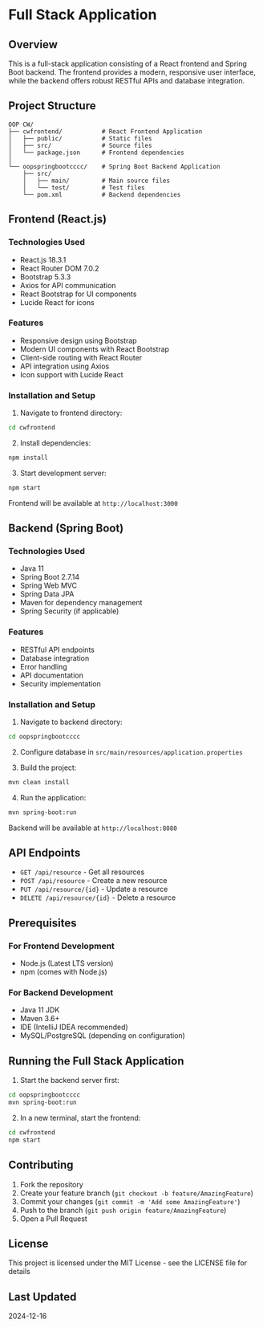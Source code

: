 # Full Stack Application

## Overview
This is a full-stack application consisting of a React frontend and Spring Boot backend. The frontend provides a modern, responsive user interface, while the backend offers robust RESTful APIs and database integration.

## Project Structure
```
OOP CW/
├── cwfrontend/           # React Frontend Application
│   ├── public/           # Static files
│   ├── src/              # Source files
│   └── package.json      # Frontend dependencies
│
└── oopspringbootcccc/    # Spring Boot Backend Application
    ├── src/
    │   ├── main/         # Main source files
    │   └── test/         # Test files
    └── pom.xml           # Backend dependencies
```

## Frontend (React.js)

### Technologies Used
- React.js 18.3.1
- React Router DOM 7.0.2
- Bootstrap 5.3.3
- Axios for API communication
- React Bootstrap for UI components
- Lucide React for icons

### Features
- Responsive design using Bootstrap
- Modern UI components with React Bootstrap
- Client-side routing with React Router
- API integration using Axios
- Icon support with Lucide React

### Installation and Setup
1. Navigate to frontend directory:
```bash
cd cwfrontend
```

2. Install dependencies:
```bash
npm install
```

3. Start development server:
```bash
npm start
```
Frontend will be available at `http://localhost:3000`

## Backend (Spring Boot)

### Technologies Used
- Java 11
- Spring Boot 2.7.14
- Spring Web MVC
- Spring Data JPA
- Maven for dependency management
- Spring Security (if applicable)

### Features
- RESTful API endpoints
- Database integration
- Error handling
- API documentation
- Security implementation

### Installation and Setup
1. Navigate to backend directory:
```bash
cd oopspringbootcccc
```

2. Configure database in `src/main/resources/application.properties`

3. Build the project:
```bash
mvn clean install
```

4. Run the application:
```bash
mvn spring-boot:run
```
Backend will be available at `http://localhost:8080`

## API Endpoints
- `GET /api/resource` - Get all resources
- `POST /api/resource` - Create a new resource
- `PUT /api/resource/{id}` - Update a resource
- `DELETE /api/resource/{id}` - Delete a resource

## Prerequisites
### For Frontend Development
- Node.js (Latest LTS version)
- npm (comes with Node.js)

### For Backend Development
- Java 11 JDK
- Maven 3.6+
- IDE (IntelliJ IDEA recommended)
- MySQL/PostgreSQL (depending on configuration)

## Running the Full Stack Application
1. Start the backend server first:
```bash
cd oopspringbootcccc
mvn spring-boot:run
```

2. In a new terminal, start the frontend:
```bash
cd cwfrontend
npm start
```

## Contributing
1. Fork the repository
2. Create your feature branch (`git checkout -b feature/AmazingFeature`)
3. Commit your changes (`git commit -m 'Add some AmazingFeature'`)
4. Push to the branch (`git push origin feature/AmazingFeature`)
5. Open a Pull Request

## License
This project is licensed under the MIT License - see the LICENSE file for details

## Last Updated
2024-12-16
